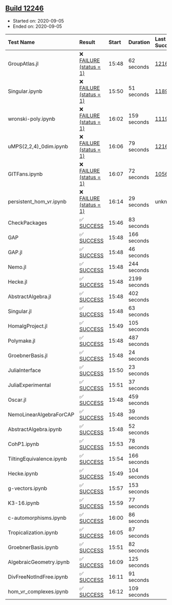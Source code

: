 ## [Build 12246](https://oscarci.mathematik.uni-kl.de/job/oscar/12246/)

* Started on: 2020-09-05
* Ended on: 2020-09-05

| Test Name    | Result | Start | Duration | Last Success | First Failure |
|:-------------|:-------|:------|:---------|:-------------|:--------------|
| GroupAtlas.jl | ❌ [FAILURE (status = 1)](https://oscarci.mathematik.uni-kl.de/job/oscar/12246/artifact/logs/build-12246/GroupAtlas.jl.log) | 15:48 | 62 seconds | [12167](https://oscarci.mathematik.uni-kl.de/job/oscar/12167/) | [12168](https://oscarci.mathematik.uni-kl.de/job/oscar/12168/) |
| Singular.ipynb | ❌ [FAILURE (status = 1)](https://oscarci.mathematik.uni-kl.de/job/oscar/12246/artifact/logs/build-12246/Singular.ipynb.log) | 15:50 | 51 seconds | [11893](https://oscarci.mathematik.uni-kl.de/job/oscar/11893/) | [11894](https://oscarci.mathematik.uni-kl.de/job/oscar/11894/) |
| wronski-poly.ipynb | ❌ [FAILURE (status = 1)](https://oscarci.mathematik.uni-kl.de/job/oscar/12246/artifact/logs/build-12246/wronski-poly.ipynb.log) | 16:02 | 159 seconds | [11192](https://oscarci.mathematik.uni-kl.de/job/oscar/11192/) | [11193](https://oscarci.mathematik.uni-kl.de/job/oscar/11193/) |
| uMPS(2,2,4)_0dim.ipynb | ❌ [FAILURE (status = 1)](https://oscarci.mathematik.uni-kl.de/job/oscar/12246/artifact/logs/build-12246/uMPS-2-2-4-_0dim.ipynb.log) | 16:06 | 79 seconds | [12167](https://oscarci.mathematik.uni-kl.de/job/oscar/12167/) | [12168](https://oscarci.mathematik.uni-kl.de/job/oscar/12168/) |
| GITFans.ipynb | ❌ [FAILURE (status = 1)](https://oscarci.mathematik.uni-kl.de/job/oscar/12246/artifact/logs/build-12246/GITFans.ipynb.log) | 16:07 | 72 seconds | [10566](https://oscarci.mathematik.uni-kl.de/job/oscar/10566/) | [10567](https://oscarci.mathematik.uni-kl.de/job/oscar/10567/) |
| persistent_hom_vr.ipynb | ❌ [FAILURE (status = 1)](https://oscarci.mathematik.uni-kl.de/job/oscar/12246/artifact/logs/build-12246/persistent_hom_vr.ipynb.log) | 16:14 | 29 seconds | unknown | unknown |
| CheckPackages | ✅ [SUCCESS](https://oscarci.mathematik.uni-kl.de/job/oscar/12246/artifact/logs/build-12246/CheckPackages.log) | 15:46 | 83 seconds |  |  |
| GAP | ✅ [SUCCESS](https://oscarci.mathematik.uni-kl.de/job/oscar/12246/artifact/logs/build-12246/GAP.log) | 15:48 | 166 seconds |  |  |
| GAP.jl | ✅ [SUCCESS](https://oscarci.mathematik.uni-kl.de/job/oscar/12246/artifact/logs/build-12246/GAP.jl.log) | 15:48 | 46 seconds |  |  |
| Nemo.jl | ✅ [SUCCESS](https://oscarci.mathematik.uni-kl.de/job/oscar/12246/artifact/logs/build-12246/Nemo.jl.log) | 15:48 | 244 seconds |  |  |
| Hecke.jl | ✅ [SUCCESS](https://oscarci.mathematik.uni-kl.de/job/oscar/12246/artifact/logs/build-12246/Hecke.jl.log) | 15:48 | 2199 seconds |  |  |
| AbstractAlgebra.jl | ✅ [SUCCESS](https://oscarci.mathematik.uni-kl.de/job/oscar/12246/artifact/logs/build-12246/AbstractAlgebra.jl.log) | 15:48 | 402 seconds |  |  |
| Singular.jl | ✅ [SUCCESS](https://oscarci.mathematik.uni-kl.de/job/oscar/12246/artifact/logs/build-12246/Singular.jl.log) | 15:48 | 63 seconds |  |  |
| HomalgProject.jl | ✅ [SUCCESS](https://oscarci.mathematik.uni-kl.de/job/oscar/12246/artifact/logs/build-12246/HomalgProject.jl.log) | 15:49 | 105 seconds |  |  |
| Polymake.jl | ✅ [SUCCESS](https://oscarci.mathematik.uni-kl.de/job/oscar/12246/artifact/logs/build-12246/Polymake.jl.log) | 15:48 | 487 seconds |  |  |
| GroebnerBasis.jl | ✅ [SUCCESS](https://oscarci.mathematik.uni-kl.de/job/oscar/12246/artifact/logs/build-12246/GroebnerBasis.jl.log) | 15:48 | 24 seconds |  |  |
| JuliaInterface | ✅ [SUCCESS](https://oscarci.mathematik.uni-kl.de/job/oscar/12246/artifact/logs/build-12246/JuliaInterface.log) | 15:50 | 23 seconds |  |  |
| JuliaExperimental | ✅ [SUCCESS](https://oscarci.mathematik.uni-kl.de/job/oscar/12246/artifact/logs/build-12246/JuliaExperimental.log) | 15:51 | 37 seconds |  |  |
| Oscar.jl | ✅ [SUCCESS](https://oscarci.mathematik.uni-kl.de/job/oscar/12246/artifact/logs/build-12246/Oscar.jl.log) | 15:48 | 459 seconds |  |  |
| NemoLinearAlgebraForCAP | ✅ [SUCCESS](https://oscarci.mathematik.uni-kl.de/job/oscar/12246/artifact/logs/build-12246/NemoLinearAlgebraForCAP.log) | 15:48 | 39 seconds |  |  |
| AbstractAlgebra.ipynb | ✅ [SUCCESS](https://oscarci.mathematik.uni-kl.de/job/oscar/12246/artifact/logs/build-12246/AbstractAlgebra.ipynb.log) | 15:48 | 52 seconds |  |  |
| CohP1.ipynb | ✅ [SUCCESS](https://oscarci.mathematik.uni-kl.de/job/oscar/12246/artifact/logs/build-12246/CohP1.ipynb.log) | 15:53 | 78 seconds |  |  |
| TiltingEquivalence.ipynb | ✅ [SUCCESS](https://oscarci.mathematik.uni-kl.de/job/oscar/12246/artifact/logs/build-12246/TiltingEquivalence.ipynb.log) | 15:54 | 166 seconds |  |  |
| Hecke.ipynb | ✅ [SUCCESS](https://oscarci.mathematik.uni-kl.de/job/oscar/12246/artifact/logs/build-12246/Hecke.ipynb.log) | 15:49 | 104 seconds |  |  |
| g-vectors.ipynb | ✅ [SUCCESS](https://oscarci.mathematik.uni-kl.de/job/oscar/12246/artifact/logs/build-12246/g-vectors.ipynb.log) | 15:57 | 153 seconds |  |  |
| K3-16.ipynb | ✅ [SUCCESS](https://oscarci.mathematik.uni-kl.de/job/oscar/12246/artifact/logs/build-12246/K3-16.ipynb.log) | 15:59 | 77 seconds |  |  |
| c-automorphisms.ipynb | ✅ [SUCCESS](https://oscarci.mathematik.uni-kl.de/job/oscar/12246/artifact/logs/build-12246/c-automorphisms.ipynb.log) | 16:00 | 86 seconds |  |  |
| Tropicalization.ipynb | ✅ [SUCCESS](https://oscarci.mathematik.uni-kl.de/job/oscar/12246/artifact/logs/build-12246/Tropicalization.ipynb.log) | 16:05 | 87 seconds |  |  |
| GroebnerBasis.ipynb | ✅ [SUCCESS](https://oscarci.mathematik.uni-kl.de/job/oscar/12246/artifact/logs/build-12246/GroebnerBasis.ipynb.log) | 15:51 | 82 seconds |  |  |
| AlgebraicGeometry.ipynb | ✅ [SUCCESS](https://oscarci.mathematik.uni-kl.de/job/oscar/12246/artifact/logs/build-12246/AlgebraicGeometry.ipynb.log) | 16:09 | 125 seconds |  |  |
| DivFreeNotIndFree.ipynb | ✅ [SUCCESS](https://oscarci.mathematik.uni-kl.de/job/oscar/12246/artifact/logs/build-12246/DivFreeNotIndFree.ipynb.log) | 16:11 | 91 seconds |  |  |
| hom_vr_complexes.ipynb | ✅ [SUCCESS](https://oscarci.mathematik.uni-kl.de/job/oscar/12246/artifact/logs/build-12246/hom_vr_complexes.ipynb.log) | 16:12 | 109 seconds |  |  |
